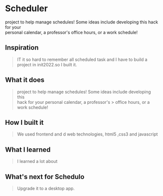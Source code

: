 # Scheduler

project to help manage schedules! Some ideas include developing this hack for your<br> personal calendar, a professor's office hours, or a work schedule!

## Inspiration
> IT it so hard to remember all scheduled task and I have to build a <br>project in init2022.so I built it.
## What it does
> project to help manage schedules! Some ideas include developing this <br>hack for your personal calendar, a professor's > office hours, or a work schedule!
## How I built it
> We used frontend and d web technologies, html5 ,css3  and javascript
## What I learned
> I learned a lot about 
## What's next for Schedulo
> Upgrade it to a desktop app.